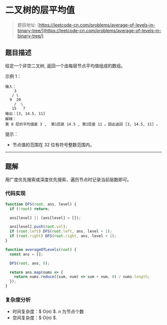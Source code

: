 # 二叉树的层平均值

> 题目地址: [https://leetcode-cn.com/problems/average-of-levels-in-binary-tree/](https://leetcode-cn.com/problems/average-of-levels-in-binary-tree/)

## 题目描述

给定一个非空二叉树, 返回一个由每层节点平均值组成的数组。

示例 1：

```
输入：
    3
   / \
  9  20
    /  \
   15   7
输出：[3, 14.5, 11]
解释：
第 0 层的平均值是 3 ,  第1层是 14.5 , 第2层是 11 。因此返回 [3, 14.5, 11] 。
```

提示：

- 节点值的范围在 32 位有符号整数范围内。

------

## 题解

用广度优先搜索或深度优先搜索，遍历节点时记录当前层数即可。

### 代码实现

```js
function DFS(root, ans, level) {
  if (!root) return;

  ans[level] || (ans[level] = []);

  ans[level].push(root.val);
  if (root.left) DFS(root.left, ans, level + 1);
  if (root.right) DFS(root.right, ans, level + 1);
}

function averageOfLevels(root) {
  const ans = [];

  DFS(root, ans, 0);

  return ans.map(nums => {
    return nums.reduce((sum, num) => sum + num, 0) / nums.length;
  });
}
```

### 复杂度分析

* 时间复杂度：$ O(n) $. $n$ 为节点个数
* 空间复杂度：$ O(n) $.
